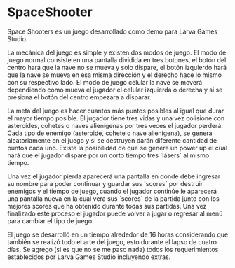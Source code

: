 # SpaceShooter
Space Shooters es un juego desarrollado como demo para Larva Games Studio.

La mecánica del juego es simple y existen dos modos de juego.
El modo de juego normal consiste en una pantalla dividida en tres botones, el botón del centro hará que la nave no se mueva y solo dispare,
el botón izquierdo hará que la nave se mueva en esa misma dirección y el derecho hace lo mismo con su respectivo lado.
El modo de juego celular la nave se moverá dependiendo como mueva el jugador el celular izquierda o derecha y si se presiona el botón del
centro empezara a disparar.

La meta del juego es hacer cuantos más puntos posibles al igual que durar el mayor tiempo posible. El jugador tiene tres vidas y una vez
colisione con asteroides, cohetes o naves alienígenas por tres veces el jugador perderá.
Cada tipo de enemigo (asteroide, cohete o nave alienígena), se genera aleatoriamente en el juego y si se destruyen darán diferente cantidad
de puntos cada uno.
Existe la posibilidad de que se genere un power up el cual hará que el jugador dispare por un corto tiempo tres ´lásers´ al mismo tiempo.

Una vez el jugador pierda aparecerá una pantalla en donde debe ingresar su nombre para poder continuar y guardar sus ´scores´ por destruir
enemigos y el tiempo de juego, cuando el jugador continúe le aparecerá una pantalla nueva en la cual vera sus ´scores´ de la partida junto
con los mejores scores que ha obtenido durante todas sus partidas. Una vez finalizado este proceso el jugador puede volver a jugar o 
regresar al menú para cambiar el tipo de juego.

El juego se desarrolló en un tiempo alrededor de 16 horas considerando que también se realizó todo el arte del juego, esto durante el
lapso de cuatro días.
Se agrego (si es que no se me paso nada) todos los requerimientos establecidos por Larva Games Studio incluyendo extras.

